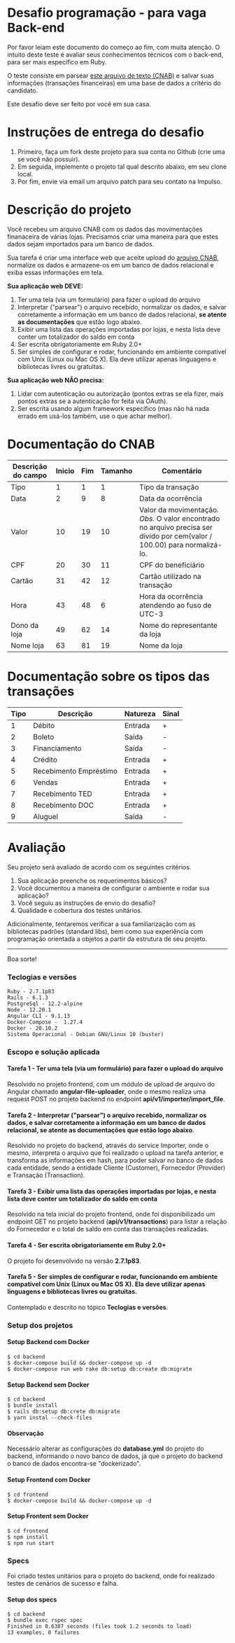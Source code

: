 # Desafio programação - para vaga Back-end

Por favor leiam este documento do começo ao fim, com muita atenção.
O intuito deste teste é avaliar seus conhecimentos técnicos com o back-end, para ser mais específico em Ruby.

O teste consiste em parsear [este arquivo de texto (CNAB)](https://github.com/mlalbuquerque/desafio-ruby-backend/blob/master/CNAB.txt) e salvar suas informações (transações financeiras) em uma base de dados a critério do candidato.

Este desafio deve ser feito por você em sua casa.

# Instruções de entrega do desafio

1. Primeiro, faça um fork deste projeto para sua conta no Github (crie uma se você não possuir).
2. Em seguida, implemente o projeto tal qual descrito abaixo, em seu clone local.
3. Por fim, envie via email um arquivo patch para seu contato na Impulso.

# Descrição do projeto

Você recebeu um arquivo CNAB com os dados das movimentações finanaceira de várias lojas.
Precisamos criar uma maneira para que estes dados sejam importados para um banco de dados.

Sua tarefa é criar uma interface web que aceite upload do [arquivo CNAB](https://github.com/mlalbuquerque/desafio-ruby-backend/blob/master/CNAB.txt), normalize os dados e armazene-os em um banco de dados relacional e exiba essas informações em tela.

**Sua aplicação web DEVE:**

1. Ter uma tela (via um formulário) para fazer o upload do arquivo
2. Interpretar ("parsear") o arquivo recebido, normalizar os dados, e salvar corretamente a informação em um banco de dados relacional, **se atente as documentações** que estão logo abaixo.
3. Exibir uma lista das operações importadas por lojas, e nesta lista deve conter um totalizador do saldo em conta
4. Ser escrita obrigatoriamente em Ruby 2.0+
5. Ser simples de configurar e rodar, funcionando em ambiente compatível com Unix (Linux ou Mac OS X). Ela deve utilizar apenas linguagens e bibliotecas livres ou gratuitas.

**Sua aplicação web NÃO precisa:**

1. Lidar com autenticação ou autorização (pontos extras se ela fizer, mais pontos extras se a autenticação for feita via OAuth).
2. Ser escrita usando algum framework específico (mas não há nada errado em usá-los também, use o que achar melhor).

# Documentação do CNAB

| Descrição do campo  | Inicio | Fim | Tamanho | Comentário
| ------------- | ------------- | -----| ---- | ------
| Tipo  | 1  | 1 | 1 | Tipo da transação
| Data  | 2  | 9 | 8 | Data da ocorrência
| Valor | 10 | 19 | 10 | Valor da movimentação. *Obs.* O valor encontrado no arquivo precisa ser divido por cem(valor / 100.00) para normalizá-lo.
| CPF | 20 | 30 | 11 | CPF do beneficiário
| Cartão | 31 | 42 | 12 | Cartão utilizado na transação
| Hora  | 43 | 48 | 6 | Hora da ocorrência atendendo ao fuso de UTC-3
| Dono da loja | 49 | 62 | 14 | Nome do representante da loja
| Nome loja | 63 | 81 | 19 | Nome da loja

# Documentação sobre os tipos das transações

| Tipo | Descrição | Natureza | Sinal |
| ---- | -------- | --------- | ----- |
| 1 | Débito | Entrada | + |
| 2 | Boleto | Saída | - |
| 3 | Financiamento | Saída | - |
| 4 | Crédito | Entrada | + |
| 5 | Recebimento Empréstimo | Entrada | + |
| 6 | Vendas | Entrada | + |
| 7 | Recebimento TED | Entrada | + |
| 8 | Recebimento DOC | Entrada | + |
| 9 | Aluguel | Saída | - |

# Avaliação

Seu projeto será avaliado de acordo com os seguintes critérios.

1. Sua aplicação preenche os requerimentos básicos?
2. Você documentou a maneira de configurar o ambiente e rodar sua aplicação?
3. Você seguiu as instruções de envio do desafio?
4. Qualidade e cobertura dos testes unitários.

Adicionalmente, tentaremos verificar a sua familiarização com as bibliotecas padrões (standard libs), bem como sua experiência com programação orientada a objetos a partir da estrutura de seu projeto.

---

Boa sorte!

### Teclogias e versões
```
Ruby - 2.7.1p83
Rails - 6.1.3
PostgreSql - 12.2-alpine
Node - 12.20.1
Angular CLI - 9.1.13
Docker-Compose -  1.27.4
Docker - 20.10.2
Sistema Operacional - Debian GNU/Linux 10 (buster)
```

### Escopo e solução aplicada
#### Tarefa 1 - Ter uma tela (via um formulário) para fazer o upload do arquivo

Resolvido no projeto frontend, com um módulo de upload de arquivo do Angular chamado **angular-file-uploader**, onde o mesmo realiza uma request POST no projeto backend no endpoint **api/v1/importer/import_file**.

#### Tarefa 2 - Interpretar ("parsear") o arquivo recebido, normalizar os dados, e salvar corretamente a informação em um banco de dados relacional, **se atente as documentações** que estão logo abaixo.

Resolvido no projeto do backend, através do service Importer, onde o mesmo, interpreta o arquivo que foi realizado o upload na tarefa anterior, e transforma as informações em hash, para poder salvar no banco de dados cada entidade, sendo a entidade Cliente (Customer), Fornecedor (Provider) e Transação (Transaction).

#### Tarefa 3 - Exibir uma lista das operações importadas por lojas, e nesta lista deve conter um totalizador do saldo em conta

Resolvido na tela inicial do projeto frontend, onde foi disponibilizado um endpoint GET no projeto backend (**api/v1/transactions**) para listar a relação do Fornecedor e o total de saldo em conta das transações realizadas.

#### Tarefa 4 - Ser escrita obrigatoriamente em Ruby 2.0+
O projeto foi desenvolvido na versão **2.7.1p83**.

#### Tarefa 5 - Ser simples de configurar e rodar, funcionando em ambiente compatível com Unix (Linux ou Mac OS X). Ela deve utilizar apenas linguagens e bibliotecas livres ou gratuitas.
Contemplado e descrito no tópico **Teclogias e versões**.

### Setup dos projetos
#### Setup Backend com Docker
```console
$ cd backend
$ docker-compose build && docker-compose up -d
$ docker-compose run web rake db:setup db:create db:migrate
```

#### Setup Backend sem Docker
```console
$ cd backend
$ bundle install
$ rails db:setup db:crete db:migrate
$ yarn instal --check-files
```

#### Observação
Necessário alterar as configurações do **database.yml** do projeto do backend, informando o novo banco de dados, já que o projeto do backend o banco de dados encontra-se "dockerizado".

#### Setup Frontend com Docker
```console
$ cd frontend
$ docker-compose build && docker-compose up -d
```

#### Setup Frontent sem Docker
```console
$ cd frontend
$ npm install
$ npm run start
```
### Specs
Foi criado testes unitários para o projeto do backend, onde foi realizado testes de cenários de sucesso e falha.

#### Setup dos specs
```console
$ cd backend
$ bundle exec rspec spec
Finished in 0.6387 seconds (files took 1.2 seconds to load)
13 examples, 0 failures
```
